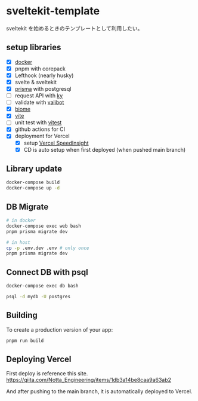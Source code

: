 # sveltekit-template

sveltekit を始めるときのテンプレートとして利用したい。

## setup libraries

- [x] [docker](https://www.docker.com/)
- [x] pnpm with corepack
- [x] Lefthook (nearly husky)
- [x] svelte & sveltekit
- [x] [prisma](https://github.com/prisma) with postgresql
- [ ] request API with [ky](https://github.com/sindresorhus/ky)
- [ ] validate with [valibot](https://valibot.dev/)
- [x] [biome](https://biomejs.dev/)
- [x] [vite](https://ja.vitejs.dev/)
- [ ] unit test with [vitest](https://vitest.dev/)
- [x] github actions for CI
- [x] deployment for Vercel
  - [x] setup [Vercel SpeedInsight](https://github.com/vercel/speed-insights)
  - [x] CD is auto setup when first deployed (when pushed main branch)

## Library update

```bash
docker-compose build
docker-compose up -d

```

## DB Migrate

```bash
# in docker
docker-compose exec web bash
pnpm prisma migrate dev

# in host
cp -p .env.dev .env # only once
pnpm prisma migrate dev
```

## Connect DB with psql

```bash
docker-compose exec db bash

psql -d mydb -U postgres
```

## Building

To create a production version of your app:

```bash
pnpm run build
```

## Deploying Vercel

First deploy is reference this site.
https://qiita.com/Notta_Engineering/items/1db3a14be8caa9a63ab2

And after pushing to the main branch, it is automatically deployed to Vercel.
